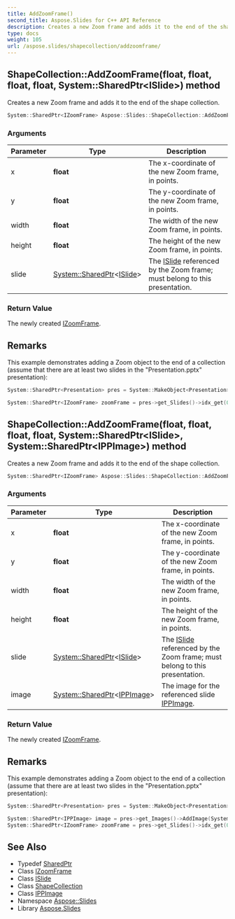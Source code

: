 ```yaml
---
title: AddZoomFrame()
second_title: Aspose.Slides for C++ API Reference
description: Creates a new Zoom frame and adds it to the end of the shape collection.
type: docs
weight: 105
url: /aspose.slides/shapecollection/addzoomframe/
---
```

## ShapeCollection::AddZoomFrame(float, float, float, float, System::SharedPtr\<ISlide\>) method


Creates a new Zoom frame and adds it to the end of the shape collection.

```cpp
System::SharedPtr<IZoomFrame> Aspose::Slides::ShapeCollection::AddZoomFrame(float x, float y, float width, float height, System::SharedPtr<ISlide> slide) override
```


### Arguments

| Parameter | Type | Description |
| --- | --- | --- |
| x | **float** | The x-coordinate of the new Zoom frame, in points. |
| y | **float** | The y-coordinate of the new Zoom frame, in points. |
| width | **float** | The width of the new Zoom frame, in points. |
| height | **float** | The height of the new Zoom frame, in points. |
| slide | [System::SharedPtr](../../../system/sharedptr/)\<[ISlide](../../islide/)\> | The [ISlide](../../islide/) referenced by the Zoom frame; must belong to this presentation. |

### Return Value

The newly created [IZoomFrame](../../izoomframe/).
## Remarks


This example demonstrates adding a Zoom object to the end of a collection (assume that there are at least two slides in the \"Presentation.pptx\" presentation): 
```cpp
System::SharedPtr<Presentation> pres = System::MakeObject<Presentation>(u"Presentation.pptx");

System::SharedPtr<IZoomFrame> zoomFrame = pres->get_Slides()->idx_get(0)->get_Shapes()->AddZoomFrame(150.0f, 20.0f, 50.0f, 50.0f, pres->get_Slides()->idx_get(1));
```


## ShapeCollection::AddZoomFrame(float, float, float, float, System::SharedPtr\<ISlide\>, System::SharedPtr\<IPPImage\>) method


Creates a new Zoom frame and adds it to the end of the shape collection.

```cpp
System::SharedPtr<IZoomFrame> Aspose::Slides::ShapeCollection::AddZoomFrame(float x, float y, float width, float height, System::SharedPtr<ISlide> slide, System::SharedPtr<IPPImage> image) override
```


### Arguments

| Parameter | Type | Description |
| --- | --- | --- |
| x | **float** | The x-coordinate of the new Zoom frame, in points. |
| y | **float** | The y-coordinate of the new Zoom frame, in points. |
| width | **float** | The width of the new Zoom frame, in points. |
| height | **float** | The height of the new Zoom frame, in points. |
| slide | [System::SharedPtr](../../../system/sharedptr/)\<[ISlide](../../islide/)\> | The [ISlide](../../islide/) referenced by the Zoom frame; must belong to this presentation. |
| image | [System::SharedPtr](../../../system/sharedptr/)\<[IPPImage](../../ippimage/)\> | The image for the referenced slide [IPPImage](../../ippimage/). |

### Return Value

The newly created [IZoomFrame](../../izoomframe/).
## Remarks


This example demonstrates adding a Zoom object to the end of a collection (assume that there are at least two slides in the \"Presentation.pptx\" presentation): 
```cpp
System::SharedPtr<Presentation> pres = System::MakeObject<Presentation>(u"Presentation.pptx");

System::SharedPtr<IPPImage> image = pres->get_Images()->AddImage(System::Drawing::Image::FromFile(u"image.png"));
System::SharedPtr<IZoomFrame> zoomFrame = pres->get_Slides()->idx_get(0)->get_Shapes()->AddZoomFrame(150.0f, 20.0f, 50.0f, 50.0f, pres->get_Slides()->idx_get(1), image);
```




## See Also

* Typedef [SharedPtr](../../../system/sharedptr/)
* Class [IZoomFrame](../../izoomframe/)
* Class [ISlide](../../islide/)
* Class [ShapeCollection](../)
* Class [IPPImage](../../ippimage/)
* Namespace [Aspose::Slides](../../)
* Library [Aspose.Slides](../../../)